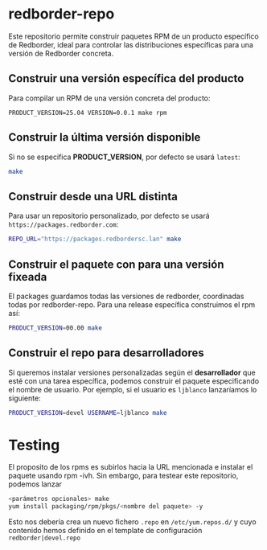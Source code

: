 # redborder-repo

Este repositorio permite construir paquetes RPM de un producto específico de Redborder, ideal para controlar las distribuciones específicas para una versión de Redborder concreta.

## Construir una versión específica del producto
Para compilar un RPM de una versión concreta del producto:

```
PRODUCT_VERSION=25.04 VERSION=0.0.1 make rpm
```

## Construir la última versión disponible
Si no se especifica **PRODUCT_VERSION**, por defecto se usará `latest`:

```bash
make
```

## Construir desde una URL distinta
Para usar un repositorio personalizado, por defecto se usará `https://packages.redborder.com`:

```bash
REPO_URL="https://packages.redbordersc.lan" make
```


## Construir el paquete con para una versión fixeada
El packages guardamos todas las versiones de redborder, coordinadas todas por redborder-repo. Para una release específica construimos el rpm así:

```bash
PRODUCT_VERSION=00.00 make
```

## Construir el repo para desarrolladores
Si queremos instalar versiones personalizadas según el **desarrollador** que esté con una tarea específica, podemos construir el paquete especificando el nombre de usuario. Por ejemplo, si el usuario es `ljblanco` lanzaríamos lo siguiente:

```bash
PRODUCT_VERSION=devel USERNAME=ljblanco make
```

# Testing
El proposito de los rpms es subirlos hacia la URL mencionada e instalar el paquete usando rpm -ivh. Sin embargo, para testear este repositorio, podemos lanzar
```bash
<parámetros opcionales> make
yum install packaging/rpm/pkgs/<nombre del paquete> -y
```
Esto nos debería crea un nuevo fichero `.repo` en `/etc/yum.repos.d/` y cuyo contenido hemos definido en el template de configuración `redborder|devel.repo`
